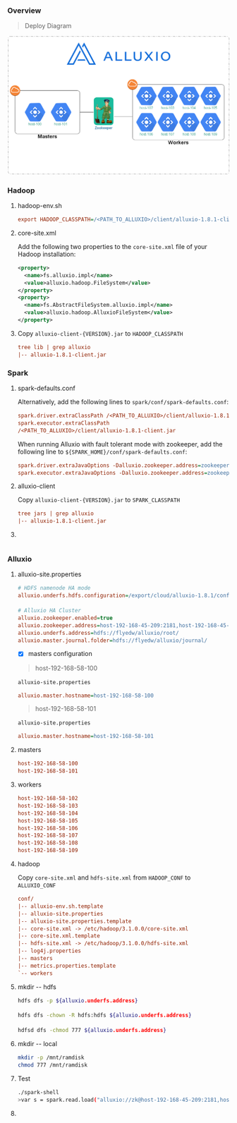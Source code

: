 ### Overview

> Deploy Diagram

![](images/DeployDiagram.png)



### Hadoop

1. hadoop-env.sh

   ```ini
   export HADOOP_CLASSPATH=/<PATH_TO_ALLUXIO>/client/alluxio-1.8.1-client.jar:${HADOOP_CLASSPATH}
   ```

2. core-site.xml

   Add the following two properties to the `core-site.xml` file of your Hadoop installation:

   ```xml
   <property>
     <name>fs.alluxio.impl</name>
     <value>alluxio.hadoop.FileSystem</value>
   </property>
   <property>
     <name>fs.AbstractFileSystem.alluxio.impl</name>
     <value>alluxio.hadoop.AlluxioFileSystem</value>
   </property>
   ```

   

3. Copy `alluxio-client-{VERSION}.jar` to `HADOOP_CLASSPATH`

   ```ini
   tree lib | grep alluxio       
   |-- alluxio-1.8.1-client.jar
   ```

   

### Spark

1. spark-defaults.conf

   Alternatively, add the following lines to `spark/conf/spark-defaults.conf`:

   ```ini
   spark.driver.extraClassPath /<PATH_TO_ALLUXIO>/client/alluxio-1.8.1-client.jar
   spark.executor.extraClassPath
   /<PATH_TO_ALLUXIO>/client/alluxio-1.8.1-client.jar
   ```

   When running Alluxio with fault tolerant mode with zookeeper, add the following line to `${SPARK_HOME}/conf/spark-defaults.conf`:

   ```ini
   spark.driver.extraJavaOptions -Dalluxio.zookeeper.address=zookeeperHost1:2181,zookeeperHost2:2181 -Dalluxio.zookeeper.enabled=true
   spark.executor.extraJavaOptions -Dalluxio.zookeeper.address=zookeeperHost1:2181,zookeeperHost2:2181  -Dalluxio.zookeeper.enabled=true
   ```

   

2. alluxio-client

   Copy `alluxio-client-{VERSION}.jar` to `SPARK_CLASSPATH`

   ```ini
   tree jars | grep alluxio
   |-- alluxio-1.8.1-client.jar
   ```

3. 

   ```ini
   
   ```

   

### Alluxio

1. alluxio-site.properties

   ```ini
   # HDFS namenode HA mode
   alluxio.underfs.hdfs.configuration=/export/cloud/alluxio-1.8.1/conf/core-site.xml:/export/cloud/alluxio-1.8.1/conf/hdfs-site.xml
   
   # Alluxio HA Cluster
   alluxio.zookeeper.enabled=true
   alluxio.zookeeper.address=host-192-168-45-209:2181,host-192-168-45-210:2181,host-192-168-45-211:2181
   alluxio.underfs.address=hdfs://flyedw/alluxio/root/
   alluxio.master.journal.folder=hdfs://flyedw/alluxio/journal/
   ```

   

   - [x] masters configuration

   > host-192-168-58-100

   `alluxio-site.properties`

   ```ini
   alluxio.master.hostname=host-192-168-58-100
   ```

   

   > host-192-168-58-101

   `alluxio-site.properties`

   ```ini
   alluxio.master.hostname=host-192-168-58-101
   ```

   

2. masters

   ```ini
   host-192-168-58-100
   host-192-168-58-101
   ```

   

3. workers

   ```ini
   host-192-168-58-102
   host-192-168-58-103
   host-192-168-58-104
   host-192-168-58-105
   host-192-168-58-106
   host-192-168-58-107
   host-192-168-58-108
   host-192-168-58-109
   ```

   

4. hadoop

   Copy `core-site.xml` and `hdfs-site.xml` from `HADOOP_CONF` to `ALLUXIO_CONF`

   ```ini
   conf/
   |-- alluxio-env.sh.template
   |-- alluxio-site.properties
   |-- alluxio-site.properties.template
   |-- core-site.xml -> /etc/hadoop/3.1.0.0/core-site.xml
   |-- core-site.xml.template
   |-- hdfs-site.xml -> /etc/hadoop/3.1.0.0/hdfs-site.xml
   |-- log4j.properties
   |-- masters
   |-- metrics.properties.template
   `-- workers
   ```

   

5. mkdir -- hdfs

   ```sh
   hdfs dfs -p ${alluxio.underfs.address}
   
   hdfs dfs -chown -R hdfs:hdfs ${alluxio.underfs.address}
   
   hdfsd dfs -chmod 777 ${alluxio.underfs.address}
   ```

   

6. mkdir -- local

   ```sh
   mkdir -p /mnt/ramdisk
   chmod 777 /mnt/ramdisk
   ```

   

7. Test

   ```sh
   ./spark-shell
   >var s = spark.read.load("alluxio://zk@host-192-168-45-209:2181,host-192-168-45-210:2181,host-192-168-45-211:2181/airline_ontime/2018_1.parquet")
   ```

   

8. 